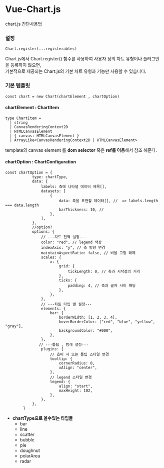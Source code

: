 
# Vue-Chart.js

chart.js 간단사용법

### 설정

`Chart.register(...registerables)` <br/>

Chart.js에서 Chart.register() 함수를 사용하여 사용자 정의 차트 유형이나 플러그인을 등록하지 않으면,<br/>기본적으로 제공되는 Chart.js의 기본 차트 유형과 기능만 사용할 수 있습니다.

### 기본 템플릿

`const chart = new Chart(chartElement , chartOption)`

#### chartElement : ChartItem
```
type ChartItem =
  | string
  | CanvasRenderingContext2D
  | HTMLCanvasElement
  | { canvas: HTMLCanvasElement }
  | ArrayLike<CanvasRenderingContext2D | HTMLCanvasElement>
```
  
template의 canvas element 를 **dom selector** 혹은 **ref를 이용**해서 참조 해준다.

#### chartOption : ChartConfiguration

```
const chartOption = {
            type: chartType,
            data: {
                labels: 축에 나타낼 데이터 제목[],
                datasets: [
                    {
                        data: 축을 표현할 데이터[], //  => labels.length === data.length 
                        barThickness: 10, // 
                    },
                ],
            },
            //option?
            options: {
                // ---차트 전역 설정---
                color: "red", // legend 색상
                indexAxis: "y", // 축 방향 변경
                maintainAspectRatio: false, // 비율 고정 해제
                scales: {
                    x: {
                        grid: {
                            tickLength: 0, // 축과 시작점의 거리
                        },
                        ticks: {
                            padding: 4, // 축과 글자 사이 패딩
                        },
                    },
                },
                // ---차트 타입 별 설정---
                elements: {
                    bar: {
                        borderWidth: [1, 2, 3, 4],
                        hoverBorderColor: ["red", "blue", "yellow", "gray"],
                        backgroundColor: "#000",
                    },
                },
               // ---툴팁 , 범례 설정---
                plugins: {
                    // 호버 시 뜨는 툴팁 스타일 변경
                    tooltip: {
                        cornerRadius: 0,
                        xAlign: "center",
                    },
                    // legend 스타일 변경
                    legend: {
                        align: "start",
                        maxHeight: 102,
                    },
                },
            },
        }
```

- **chartType으로 올수있는 타입들**
  * bar
  * line
  * scatter
  * bubble
  * pie
  * doughnut
  * polarArea
  * radar

